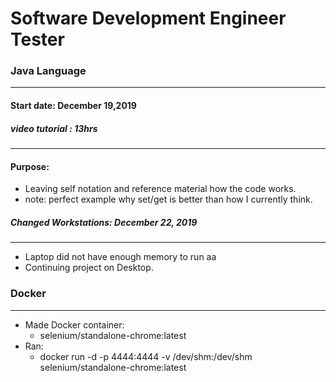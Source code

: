 # Software Development Engineer Tester
### Java Language

------------


#### Start date: December 19,2019
##### video tutorial : 13hrs
------------

#### Purpose:

* Leaving self notation and reference material how the code works.
 * note: perfect example why set/get is better than how I currently think.

##### Changed Workstations: December 22, 2019
------------
* Laptop did not have enough memory to run aa
* Continuing project on Desktop.
 
### Docker 
------------
* Made Docker container:
     * selenium/standalone-chrome:latest
* Ran: 
    * docker run -d -p 4444:4444 -v /dev/shm:/dev/shm selenium/standalone-chrome:latest
